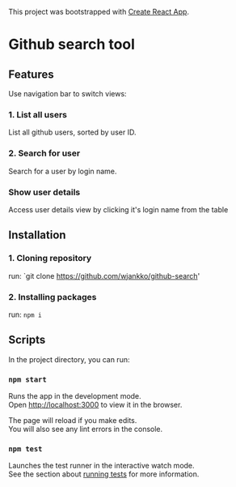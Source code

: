 
This project was bootstrapped with [Create React App](https://github.com/facebook/create-react-app).

# Github search tool

## Features

Use navigation bar to switch views:

### 1. List all users

List all github users, sorted by user ID.

### 2. Search for user

Search for a user by login name.

### Show user details

Access user details view by clicking it's login name from the table

## Installation

### 1. Cloning repository

run: `git clone https://github.com/wjankko/github-search'

### 2. Installing packages

run: `npm i`

## Scripts

In the project directory, you can run:

### `npm start`

Runs the app in the development mode.\
Open [http://localhost:3000](http://localhost:3000) to view it in the browser.

The page will reload if you make edits.\
You will also see any lint errors in the console.

### `npm test`

Launches the test runner in the interactive watch mode.\
See the section about [running tests](https://facebook.github.io/create-react-app/docs/running-tests) for more information.